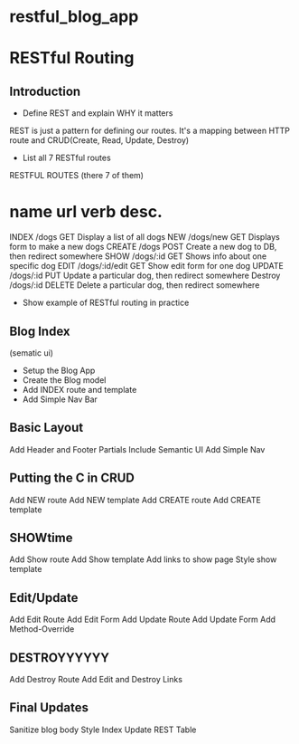 # restful_blog_app
# RESTful Routing

## Introduction

* Define REST and explain WHY it matters

REST is just a pattern for defining our routes. It's a 
mapping between HTTP route and CRUD(Create, Read, Update, Destroy)


* List all 7 RESTful routes

RESTFUL ROUTES (there 7 of them)

name       url              verb       desc.
============================================================
INDEX      /dogs            GET        Display a list of all dogs
NEW        /dogs/new        GET        Displays form to make a new dogs
CREATE     /dogs            POST       Create a new dog to DB, then redirect somewhere
SHOW       /dogs/:id        GET        Shows info about one specific dog
EDIT       /dogs/:id/edit   GET        Show edit form for one dog
UPDATE     /dogs/:id        PUT        Update a particular dog, then redirect somewhere
Destroy    /dogs/:id        DELETE     Delete a particular dog, then redirect somewhere


* Show example of RESTful routing in practice


## Blog Index
(sematic ui)
* Setup the Blog App
* Create the Blog model
* Add INDEX route and template
* Add Simple Nav Bar


## Basic Layout

Add Header and Footer Partials
Include Semantic UI
Add Simple Nav


## Putting the C in CRUD

Add NEW route
Add NEW template
Add CREATE route
Add CREATE template


## SHOWtime

Add Show route
Add Show template
Add links to show page
Style show template


## Edit/Update

Add Edit Route
Add Edit Form
Add Update Route
Add Update Form
Add Method-Override


## DESTROYYYYYY

Add Destroy Route
Add Edit and Destroy Links


## Final Updates

Sanitize blog body
Style Index
Update REST Table
